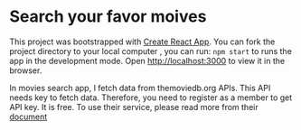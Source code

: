 # Search your favor moives 

This project was bootstrapped with [Create React App](https://github.com/facebook/create-react-app). You can fork the project directory to your local computer , you can run: `npm start` to runs the app in the development mode. Open [http://localhost:3000](http://localhost:3000) to view it in the browser.

In movies search app, I fetch data from themoviedb.org APIs. This API needs key to fetch data. Therefore, you need to register as a member to get API key. It is free. To use their service, please read more from their [document](https://developers.themoviedb.org/3/getting-started/introduction)
